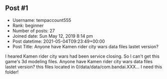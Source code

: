 ## Post #1
- Username: tempaccount555
- Rank: beginner
- Number of posts: 27
- Joined date: Sun May 12, 2019 8:14 pm
- Post datetime: 2021-05-04T09:23:49+00:00
- Post Title: Anyone have Kamen rider city wars data files lastet version?

I heared Kamen rider city wars had been service closing. So I can't get this game's 3d modeling files. Anyone have Kamen rider city wars data files lastet version? this files located in 0/data/data/com.bandai.XXX... I need this folder!
